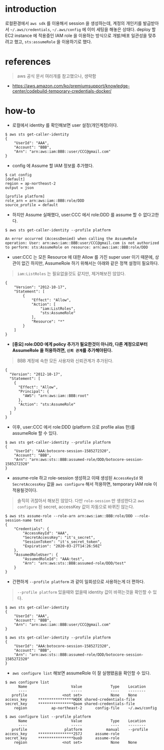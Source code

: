 # introduction

로컬환경에서 `aws sdk` 를 이용해서 session 을 생성하는데, 계정의 개인키를 발급받아서 `~/.aws/credentials`, `~/.aws/config` 에 이미 세팅을 해놓은 상태다.
deploy 할 EC2 instance 에 적용중인 IAM role 을 이용하는 방식으로 개발/배포 일관성을 맞추려고 했고, `sts:assumeRole` 을 이용하기로 했다.

# references
> aws 공식 문서 여러개를 참고했으나, 생략함
- https://aws.amazon.com/ko/premiumsupport/knowledge-center/codebuild-temporary-credentials-docker/

# how-to
 - 로컬에서 identity 를 확인해보면 user 설정(개인계정)이다.
```
$ aws sts get-caller-identity
{
    "UserId": "AAA",
    "Account": "BBB",
    "Arn": "arn:aws:iam:BBB::user/CCC@gmail.com"
}
```

- config 에 Assume 할 IAM 정보를 추가했다.
```
$ cat config
[default]
region = ap-northeast-2
output = json

[profile platform]
role_arn = arn:aws:iam::BBB:role/DDD
source_profile = default
```

- 하지만 Assume 실패했다, user:CCC 에서 role:DDD 를 assume 할 수 없다고한다.
```
$ aws sts get-caller-identity --profile platform

An error occurred (AccessDenied) when calling the AssumeRole operation: User: arn:aws:iam::BBB:user/CCC@gmail.com is not authorized to perform: sts:AssumeRole on resource: arn:aws:iam::BBB:role/DDD
```

- user:CCC 는 모든 Resource 에 대한 Allow 를 가진 super user 이기 때문에, 상관이 없긴 하지만, AssumeRole 하기 위해서는 아래와 같은 정책 설정이 필요하다.
> `iam:ListRoles` 는 필요없을것도 같지만, 제거해보진 않았다.
```
{
    "Version": "2012-10-17",
    "Statement": [
        {
            "Effect": "Allow",
            "Action": [
                "iam:ListRoles",
                "sts:AssumeRole"
            ],
            "Resource": "*"
        }
    ]
}
```

- **[중요] role:DDD 에게 policy 추가가 필요한것이 아니라, 다른 계정으로부터 AssumeRole 을 허용하려면, `신뢰 관계`를 추가해야된다.**
> BBB 계정에 속한 모든 사용자와 신뢰관계가 추가된다.
```
{
  "Version": "2012-10-17",
  "Statement": [
    {
      "Effect": "Allow",
      "Principal": {
        "AWS": "arn:aws:iam::BBB:root"
      },
      "Action": "sts:AssumeRole"
    }
  ]
}
```

- 이후, user:CCC 에서 role:DDD (platform 으로 profile alias 한)를 assumeRole 할 수 있다.
```
$ aws sts get-caller-identity --profile platform
{
    "UserId": "AAA:botocore-session-1585272320",
    "Account": "BBB",
    "Arn": "arn:aws:sts::BBB:assumed-role/DDD/botocore-session-1585272320"
}
```

- assume-role 하고 role-session 생성하고 이때 생성된 `AccessKeyId` 와 `SecretAccessKey` 값을 `aws configure` 해서 적용하면, temporary IAM role 이 적용될것이다. 
> 솔직히 귀찮아서 해보진 않았다. 다만 `role-session` 만 생성한다고 `aws configure` 된 secret, accessKey 값이 자동으로 바뀌진 않는다.
```
$ aws sts assume-role --role-arn arn:aws:iam::BBB:role/DDD --role-session-name test
{
    "Credentials": {
        "AccessKeyId": "AAA",
        "SecretAccessKey": "it's_secret",
        "SessionToken": "it's_secret_token",
        "Expiration": "2020-03-27T14:26:50Z"
    },
    "AssumedRoleUser": {
        "AssumedRoleId": "AAA:test",
        "Arn": "arn:aws:sts::BBB:assumed-role/DDD/test"
    }
}
```

- 간편하게 `--profile platform` 과 같이 일회성으로 사용하는게 더 편하다.
> `--profile platform` 있을때와 없을때 identity 값이 바뀌는것을 확인할 수 있다.
```
$ aws sts get-caller-identity
{
    "UserId": "AAA",
    "Account": "BBB",
    "Arn": "arn:aws:iam::BBB:user/CCC@gmail.com"
}
```

```
$ aws sts get-caller-identity --profile platform
{
    "UserId": "AAA:botocore-session-1585272320",
    "Account": "BBB",
    "Arn": "arn:aws:sts::BBB:assumed-role/DDD/botocore-session-1585272320"
}
```

- `aws configure list` 해보면 assumeRole 이 잘 실행됐음을 확인할 수 있다.
```
$ aws configure list
      Name                    Value             Type    Location
      ----                    -----             ----    --------
   profile                <not set>             None    None
access_key     ****************HQEK shared-credentials-file
secret_key     ****************Qaom shared-credentials-file
    region           ap-northeast-2      config-file    ~/.aws/config
```

```
$ aws configure list --profile platform
      Name                    Value             Type    Location
      ----                    -----             ----    --------
   profile                 platform           manual    --profile
access_key     ****************257J      assume-role
secret_key     ****************buoD      assume-role
    region                <not set>             None    None
```
